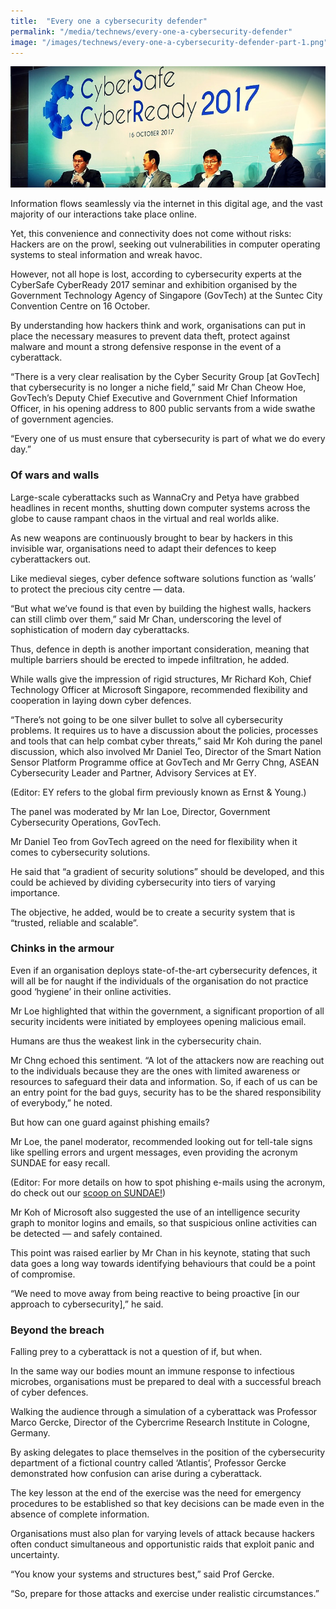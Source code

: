 ```yaml
---
title:  "Every one a cybersecurity defender"
permalink: "/media/technews/every-one-a-cybersecurity-defender"
image: "/images/technews/every-one-a-cybersecurity-defender-part-1.png"
---
```


![Every one a cybersecurity defender](/images/technews/every-one-a-cybersecurity-defender-part-1.png)

Information flows seamlessly via the internet in this digital age, and the vast majority of our interactions take place online.

Yet, this convenience and connectivity does not come without risks: Hackers are on the prowl, seeking out vulnerabilities in computer operating systems to steal information and wreak havoc.

However, not all hope is lost, according to cybersecurity experts at the CyberSafe CyberReady 2017 seminar and exhibition organised by the Government Technology Agency of Singapore (GovTech) at the Suntec City Convention Centre on 16 October.

By understanding how hackers think and work, organisations can put in place the necessary measures to prevent data theft, protect against malware and mount a strong defensive response in the event of a cyberattack.

“There is a very clear realisation by the Cyber Security Group [at GovTech] that cybersecurity is no longer a niche field,” said Mr Chan Cheow Hoe, GovTech’s Deputy Chief Executive and Government Chief Information Officer, in his opening address to 800 public servants from a wide swathe of government agencies.

“Every one of us must ensure that cybersecurity is part of what we do every day.”

### **Of wars and walls**
Large-scale cyberattacks such as WannaCry and Petya have grabbed headlines in recent months, shutting down computer systems across the globe to cause rampant chaos in the virtual and real worlds alike.

As new weapons are continuously brought to bear by hackers in this invisible war, organisations need to adapt their defences to keep cyberattackers out.

Like medieval sieges, cyber defence software solutions function as ‘walls’ to protect the precious city centre — data.

“But what we’ve found is that even by building the highest walls, hackers can still climb over them,” said Mr Chan, underscoring the level of sophistication of modern day cyberattacks.

Thus, defence in depth is another important consideration, meaning that multiple barriers should be erected to impede infiltration, he added.

While walls give the impression of rigid structures, Mr Richard Koh, Chief Technology Officer at Microsoft Singapore, recommended flexibility and cooperation in laying down cyber defences.

“There’s not going to be one silver bullet to solve all cybersecurity problems. It requires us to have a discussion about the policies, processes and tools that can help combat cyber threats,” said Mr Koh during the panel discussion, which also involved Mr Daniel Teo, Director of the Smart Nation Sensor Platform Programme office at GovTech and Mr Gerry Chng, ASEAN Cybersecurity Leader and Partner, Advisory Services at EY.

(Editor: EY refers to the global firm previously known as Ernst & Young.)

The panel was moderated by Mr Ian Loe, Director, Government Cybersecurity Operations, GovTech.

Mr Daniel Teo from GovTech agreed on the need for flexibility when it comes to cybersecurity solutions.

He said that “a gradient of security solutions” should be developed, and this could be achieved by dividing cybersecurity into tiers of varying importance.

The objective, he added, would be to create a security system that is “trusted, reliable and scalable”.

### **Chinks in the armour**
Even if an organisation deploys state-of-the-art cybersecurity defences, it will all be for naught if the individuals of the organisation do not practice good ‘hygiene’ in their online activities.

Mr Loe highlighted that within the government, a significant proportion of all security incidents were initiated by employees opening malicious email.

Humans are thus the weakest link in the cybersecurity chain.

Mr Chng echoed this sentiment. “A lot of the attackers now are reaching out to the individuals because they are the ones with limited awareness or resources to safeguard their data and information. So, if each of us can be an entry point for the bad guys, security has to be the shared responsibility of everybody,” he noted.

But how can one guard against phishing emails?

Mr Loe, the panel moderator, recommended looking out for tell-tale signs like spelling errors and urgent messages, even providing the acronym SUNDAE for easy recall.

(Editor: For more details on how to spot phishing e-mails using the acronym, do check out our [scoop on SUNDAE!](https://www.tech.gov.sg/TechNews/Innovation/2016/11/No-Phishing-on-Sundaes))

Mr Koh of Microsoft also suggested the use of an intelligence security graph to monitor logins and emails, so that suspicious online activities can be detected — and safely contained.

This point was raised earlier by Mr Chan in his keynote, stating that such data goes a long way towards identifying behaviours that could be a point of compromise.

“We need to move away from being reactive to being proactive [in our approach to cybersecurity],” he said.

### **Beyond the breach**
Falling prey to a cyberattack is not a question of if, but when.

In the same way our bodies mount an immune response to infectious microbes, organisations must be prepared to deal with a successful breach of cyber defences.

Walking the audience through a simulation of a cyberattack was Professor Marco Gercke, Director of the Cybercrime Research Institute in Cologne, Germany.

By asking delegates to place themselves in the position of the cybersecurity department of a fictional country called ‘Atlantis’, Professor Gercke demonstrated how confusion can arise during a cyberattack.

The key lesson at the end of the exercise was the need for emergency procedures to be established so that key decisions can be made even in the absence of complete information.

Organisations must also plan for varying levels of attack because hackers often conduct simultaneous and opportunistic raids that exploit panic and uncertainty.

“You know your systems and structures best,” said Prof Gercke.

“So, prepare for those attacks and exercise under realistic circumstances.”
